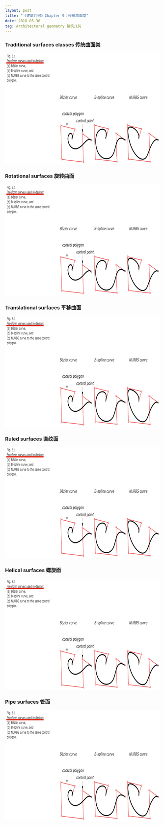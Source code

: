 ```yaml
---
layout: post
title: "《建筑几何》Chapter 9：传统曲面类"
date: 2018-05-30
tag: Architectural geometry 建筑几何  
---
```

### Traditional surfaces classes 传统曲面类

<img src="/images/posts/AG/freeformCurve.png" height="360" width="800">




### Rotational surfaces 旋转曲面
<img src="/images/posts/AG/freeformCurve.png" height="360" width="800">






### Translational surfaces 平移曲面
<img src="/images/posts/AG/freeformCurve.png" height="360" width="800">





### Ruled surfaces 直纹面
<img src="/images/posts/AG/freeformCurve.png" height="360" width="800">




### Helical surfaces 螺旋面
<img src="/images/posts/AG/freeformCurve.png" height="360" width="800">



### Pipe surfaces 管面
<img src="/images/posts/AG/freeformCurve.png" height="360" width="800">
